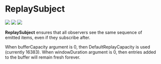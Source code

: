 # ReplaySubject

[![](../../../assets/godev.svg?raw=true)](https://pkg.go.dev/github.com/reactivego/rx/test/ReplaySubject?tab=doc)
[![](../../../assets/godoc.svg?raw=true)](https://godoc.org/github.com/reactivego/rx/test/ReplaySubject)
[![](../../../assets/rx.svg?raw=true)](http://reactivex.io/documentation/subject.html)

**ReplaySubject** ensures that all observers see the same sequence of emitted items,
even if they subscribe after.

When bufferCapacity argument is 0, then DefaultReplayCapacity is used (currently 16383).
When windowDuration argument is 0, then entries added to the buffer will remain
fresh forever.
